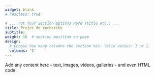 ```yaml
---
widget: blank
# headless: true

# ... Put Your Section Options Here (title etc.) ...
title: Projet de recherche
subtitle:
weight: 10  # section position on page
design:
  # Choose how many columns the section has. Valid values: 1 or 2.
  columns: '1'
---
```


Add any content here - text, images, videos, galleries - and even HTML code!

